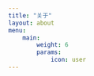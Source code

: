 ```yaml
---
title: "关于"
layout: about
menu:
    main:
        weight: 6
        params: 
            icon: user
---
```

